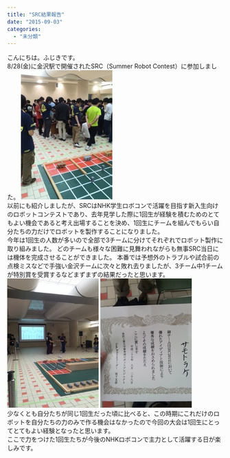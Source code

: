 ```yaml
---
title: "SRC結果報告"
date: "2015-09-03"
categories: 
  - "未分類"
---
```


こんにちは。ふじきです。  
8/28(金)に金沢駅で開催されたSRC（Summer Robot Contest）に参加しました。 [![KIMG0138](images/KIMG0138-e1441319547527-213x300.jpg)](http://www.fortefibre.net/blog/wp-content/uploads/2015/09/KIMG0138-e1441319547527.jpg)  
以前にも紹介しましたが、SRCはNHK学生ロボコンで活躍を目指す新入生向けのロボットコンテストであり、去年見学した際に1回生が経験を積むためのとてもよい機会であると考え出場することを決め、1回生にチームを組んでもらい自分たちの力だけでロボットを製作することになりました。  
今年は1回生の人数が多いので全部で3チームに分けてそれぞれでロボット製作に取り組みました。 どのチームも様々な困難に見舞われながらも無事SRC当日には機体を完成させることができました。 本番では予想外のトラブルや試合前の点検ミスなどで手強い金沢チームに次々と敗れ去りましたが、3チーム中1チームが特別賞を受賞するなどまずまずの結果だったと思います。 [![KIMG0136](images/KIMG0136-e1441319507698-213x300.jpg)](http://www.fortefibre.net/blog/wp-content/uploads/2015/09/KIMG0136-e1441319507698.jpg) [![KIMG0137](images/KIMG0137-213x300.jpg)](http://www.fortefibre.net/blog/wp-content/uploads/2015/09/KIMG0137.jpg)  
少なくとも自分たちが同じ1回生だった頃に比べると、この時期にこれだけのロボットを自分たちの力のみで作る機会はなかったので今回の大会は1回生にとってとてもよい経験となったと思います。  
ここで力をつけた1回生たちが今後のNHKロボコンで主力として活躍する日が楽しみです。
